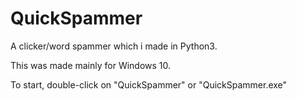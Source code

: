 # QuickSpammer
A clicker/word spammer which i made in Python3.

This was made mainly for Windows 10.

To start, double-click on "QuickSpammer" or "QuickSpammer.exe"
